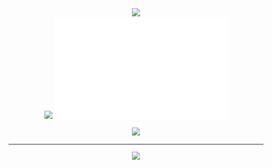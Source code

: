<div align='center'> <a href="https://diego-nava.com/"> <img src="https://user-images.githubusercontent.com/25807160/123895310-3cae3800-d925-11eb-973e-055bec18a3ef.gif"></a></div>

<div align='center' style='align-items: center; justify-content: center;'> <a href="https://diego-nava.com/" target="_blank"><img height='200' src="https://diego-nava.com/images/profile2.jpg"></a> <a target="_blank" href="https://github.com/jstrieb/github-stats"><img height='200' src="https://github.com/diegonava6/gitStatsDiego/blob/master/generated/overview.svg"></a> </p>


<p align="center"> <a href="https://diego-nava.com/"><img src="https://img.shields.io/badge/who_I_am-%23128b7efa.svg?style=for-the-badge&logo=appveyor" height=25></a></p>

<hr/>

<p align="center"> <a href="http://recordit.co/CVYs4ix7os"><img src="https://img.shields.io/badge/what_people_say_about_me-%23128b7efa.svg?style=for-the-badge&logo=appveyor" height=25></a></p>

